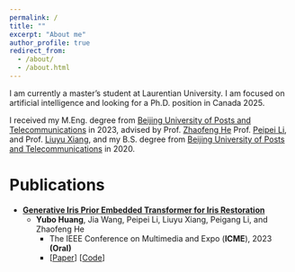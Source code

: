```yaml
---
permalink: /
title: ""
excerpt: "About me"
author_profile: true
redirect_from: 
  - /about/
  - /about.html
---
```


I am currently a master’s student at Laurentian University. I am focused on artificial intelligence and looking for a Ph.D. position in Canada 2025.

I received my M.Eng. degree from [Beijing University of Posts and Telecommunications](https://www.bupt.edu.cn/) in 2023, advised by Prof. [Zhaofeng He](https://teacher.bupt.edu.cn/hezhaofeng/en/index.htm) Prof. [Peipei Li](https://scholar.google.com/citations?user=A0khpKYAAAAJ&hl=en), and Prof. [Liuyu Xiang](https://teacher.bupt.edu.cn/xiangliuyu/en/index.htm),
and my B.S. degree from [Beijing University of Posts and Telecommunications](https://www.bupt.edu.cn/) in 2020.  





Publications
======
* **[Generative Iris Prior Embedded Transformer for Iris Restoration](http://sawyercharlton.github.io/home/files/Generative_Iris_Prior_Embedded_Transformer_for_Iris_Restoration.pdf)**
  * **Yubo Huang**, Jia Wang, Peipei Li, Liuyu Xiang, Peigang Li, and Zhaofeng He
	* The IEEE Conference on Multimedia and Expo (**ICME**), 2023 **(Oral)**
	* \[[Paper](http://sawyercharlton.github.io/home/files/Generative_Iris_Prior_Embedded_Transformer_for_Iris_Restoration.pdf)\]  \[[Code](https://github.com/sawyercharlton/Gformer)\]

